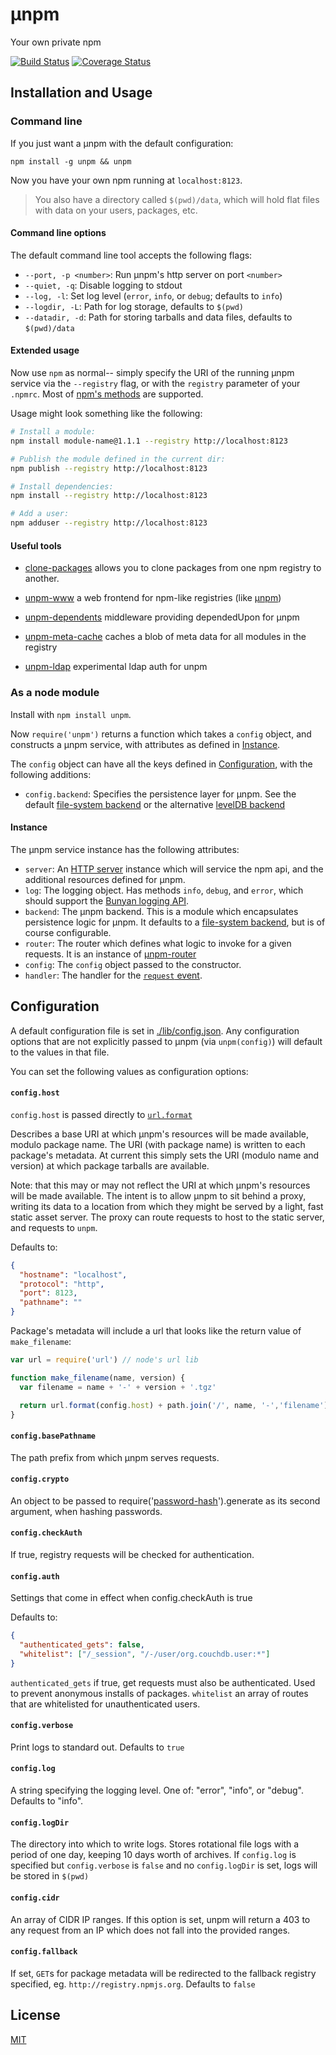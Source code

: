 &mu;npm
====

Your own private npm

[![Build Status](https://travis-ci.org/hayes/unpm.png?branch=master)](https://travis-ci.org/hayes/unpm)
[![Coverage Status](https://coveralls.io/repos/hayes/unpm/badge.png?branch=master)](https://coveralls.io/r/hayes/unpm?branch=master)

## Installation and Usage

### Command line

If you just want a &mu;npm with the default configuration:

`
npm install -g unpm && unpm
`

Now you have your own npm running at `localhost:8123`.

> You also have a directory called `$(pwd)/data`, which will hold flat files
> with data on your users, packages, etc.

#### Command line options

The default command line tool accepts the following flags:

- `--port, -p <number>`: Run &mu;npm's http server on port `<number>`
- `--quiet, -q`: Disable logging to stdout
- `--log, -l`: Set log level (`error`, `info`, or `debug`; defaults to `info`)
- `--logdir, -L`: Path for log storage, defaults to `$(pwd)`
- `--datadir, -d`: Path for storing tarballs and data files, defaults to
`$(pwd)/data`

#### Extended usage

Now use `npm` as normal-- simply specify the URI of the running &mu;npm service
via the `--registry` flag, or with the `registry` parameter of your `.npmrc`.
Most of [npm's methods](https://www.npmjs.org/doc/) are supported.

Usage might look something like the following:

```sh
# Install a module:
npm install module-name@1.1.1 --registry http://localhost:8123

# Publish the module defined in the current dir:
npm publish --registry http://localhost:8123

# Install dependencies:
npm install --registry http://localhost:8123

# Add a user:
npm adduser --registry http://localhost:8123
```

#### Useful tools

- [clone-packages](http://npm.im/clone-packages) allows you to clone packages
from one npm registry to another.

- [unpm-www](https://github.com/jarofghosts/unpm-www) a web frontend for npm-like
registries (like [&mu;npm](https://github.com/hayes/unpm))

- [unpm-dependents](https://github.com/jarofghosts/unpm-dependents) middleware providing dependedUpon for μnpm

- [unpm-meta-cache](https://github.com/hayes/unpm-meta-cache) caches a blob of meta data for all modules in the registry

- [unpm-ldap](https://github.com/hayes/unpm-ldap) experimental ldap auth for unpm

### As a node module

Install with `npm install unpm`.

Now `require('unpm')` returns a function which takes a `config` object, and
constructs a &mu;npm service, with attributes as defined in [Instance](#instance).

The `config` object can have all the keys defined in
[Configuration](#configuration), with the following additions:

- `config.backend`: Specifies the persistence layer for &mu;npm. See the default
  [file-system backend][fs-back] or the alternative [levelDB
  backend][leveldb-back]

#### Instance

The &mu;npm service instance has the following attributes:

- `server`: An [HTTP
  server](http://nodejs.org/api/http.html#http_class_http_server) instance
  which will service the npm api, and the additional resources defined for
  &mu;npm.
- `log`: The logging object. Has methods `info`, `debug`, and `error`, which
  should support the
  [Bunyan logging API](https://github.com/trentm/node-bunyan#log-method-api).
- `backend`: The &mu;npm backend. This is a module which encapsulates
  persistence logic for &mu;npm. It defaults to a
  [file-system backend][fs-back], but is of course configurable.
- `router`: The router which defines what logic to invoke for a given requests.
  It is an instance of [&mu;npm-router](https://github.com/hayes/unpm-router)
- `config`: The `config` object passed to the constructor.
- `handler`: The handler for the [`request` event](http://nodejs.org/api/http.html#http_event_request).

## Configuration

A default configuration file is set in [./lib/config.json](./lib/config.json).
Any configuration options that are not explicitly passed to &mu;npm (via
`unpm(config)`) will default to the values in that file.

You can set the following values as configuration options:

#### `config.host`

  `config.host` is passed directly to
  [`url.format`](http://nodejs.org/api/url.html#url_url_format_urlobj)

  Describes a base URI at which &mu;npm's resources will be made
  available, modulo package name. The URI (with package name) is written to
  each package's metadata. At current this simply sets the URI (modulo name and
  version) at which package tarballs are available.

  Note: that this may or may not reflect the URI at which &mu;npm's resources
  will be made available.  The intent is to allow &mu;npm to sit behind a proxy,
  writing its data to a location from which they might be served by a light,
  fast static asset server. The proxy can route requests to host to the static
  server, and requests to `unpm`.

  Defaults to:

  ```json
  {
    "hostname": "localhost",
    "protocol": "http",
    "port": 8123,
    "pathname": ""
  }
  ```

  Package's metadata will include a url that looks like the return value of
  `make_filename`:

  ```javascript
  var url = require('url') // node's url lib

  function make_filename(name, version) {
    var filename = name + '-' + version + '.tgz'

    return url.format(config.host) + path.join('/', name, '-','filename')
  }
  ```

#### `config.basePathname`

  The path prefix from which &mu;npm serves requests.

#### `config.crypto`

  An object to be passed to require('[password-hash][password-hash]').generate
  as its second argument, when hashing passwords.

#### `config.checkAuth`

  If true, registry requests will be checked for authentication.

#### `config.auth`

  Settings that come in effect when config.checkAuth is true

  Defaults to:

  ```json
  {
    "authenticated_gets": false,
    "whitelist": ["/_session", "/-/user/org.couchdb.user:*"]
  }
  ```
  `authenticated_gets` if true, get requests must also be authenticated. Used to prevent anonymous installs of packages.
  `whitelist` an array of routes that are whitelisted for unauthenticated users.


#### `config.verbose`

  Print logs to standard out. Defaults to `true`

#### `config.log`

  A string specifying the logging level. One of: "error", "info", or "debug".
  Defaults to "info".

#### `config.logDir`

  The directory into which to write logs. Stores rotational file logs with a
  period of one day, keeping 10 days worth of archives. If `config.log` is
  specified but `config.verbose` is `false` and no `config.logDir` is set,
  logs will be stored in `$(pwd)`

#### `config.cidr`

  An array of CIDR IP ranges. If this option is set, unpm will return a 403
  to any request from an IP which does not fall into the provided ranges.

#### `config.fallback`

  If set, `GET`s for package metadata will be redirected to the fallback
  registry specified, eg. `http://registry.npmjs.org`. Defaults to `false`

## License

[MIT](./LICENSE)

[fs-back]: https://github.com/jarofghosts/unpm-fs-backend
[leveldb-back]: https://github.com/hayes/unpm-leveldb
[password-hash]: https://www.npmjs.org/package/password-hash
